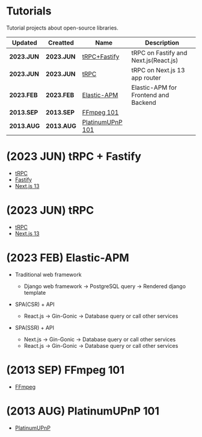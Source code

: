 Tutorials
=========

Tutorial projects about open-source libraries.

| Updated      | Creatted     | Name                                           | Description                           |
|--------------|--------------|------------------------------------------------|---------------------------------------|
| **2023.JUN** | **2023.JUN** | [tRPC+Fastify](#2023-jun-trpc--fastify)        | tRPC on Fastify and Next.js(React.js) |
| **2023.JUN** | **2023.JUN** | [tRPC](#2023-jun-trpc)                         | tRPC on Next.js 13 app router         |
| **2023.FEB** | **2023.FEB** | [Elastic-APM](#2023-feb-elastic-apm)           | Elastic-APM for Frontend and Backend  |
| **2013.SEP** | **2013.SEP** | [FFmpeg 101](#2013-sep-ffmpeg-101)             |                                       |
| **2013.AUG** | **2013.AUG** | [PlatinumUPnP 101](#2013-aug-platinumupnp-101) |                                       |

# (2023 JUN) tRPC + Fastify

* [tRPC](https://trpc.io/)
* [Fastify](https://www.fastify.io/)
* [Next.js 13](https://nextjs.org/)

# (2023 JUN) tRPC

* [tRPC](https://trpc.io/)
* [Next.js 13](https://nextjs.org/)

# (2023 FEB) Elastic-APM

* Traditional web framework
  * Django web framework → PostgreSQL query → Rendered django template


* SPA(CSR) + API
  * React.js → Gin-Gonic → Database query or call other services


* SPA(SSR) + API
  * Next.js → Gin-Gonic → Database query or call other services
  * React.js → Gin-Gonic → Database query or call other services

# (2013 SEP) FFmpeg 101

* [FFmpeg](https://ffmpeg.org/)

# (2013 AUG) PlatinumUPnP 101

* [PlatinumUPnP](https://www.plutinosoft.com/platinum-slider/)
